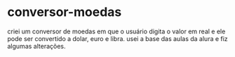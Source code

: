 # conversor-moedas

criei um conversor de moedas em que o usuário digita o valor em real e ele pode ser convertido a dolar, euro e libra. usei a base das aulas da alura e fiz algumas alterações. 
